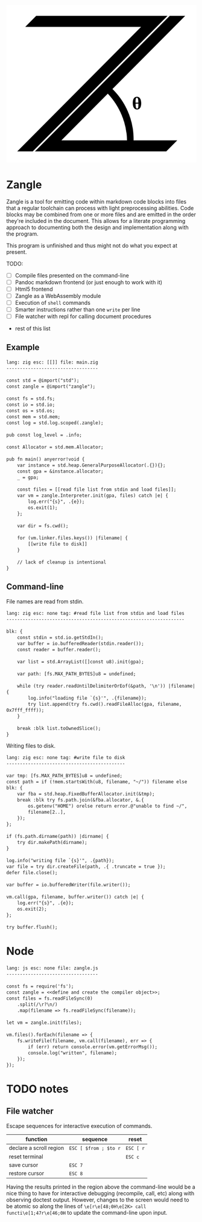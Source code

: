 ![Zangle logo](assets/svg/zangle.svg?raw=true)


Zangle
================================================================================

Zangle is a tool for emitting code within markdown code blocks into files that a
regular toolchain can process with light preprocessing abilities. Code blocks
may be combined from one or more files and are emitted in the order they're
included in the document. This allows for a literate programming approach to
documenting both the design and implementation along with the program.

This program is unfinished and thus might not do what you expect at present.

TODO:

- [ ] Compile files presented on the command-line
- [ ] Pandoc markdown frontend (or just enough to work with it)
- [ ] Html5 frontend
- [ ] Zangle as a WebAssembly module
- [ ] Execution of `shell` commands
- [ ] Smarter instructions rather than one `write` per line
- [ ] File watcher with repl for calling document procedures
- rest of this list

Example
--------------------------------------------------------------------------------


    lang: zig esc: [[]] file: main.zig
    ----------------------------------

    const std = @import("std");
    const zangle = @import("zangle");

    const fs = std.fs;
    const io = std.io;
    const os = std.os;
    const mem = std.mem;
    const log = std.log.scoped(.zangle);

    pub const log_level = .info;

    const Allocator = std.mem.Allocator;

    pub fn main() anyerror!void {
        var instance = std.heap.GeneralPurposeAllocator(.{}){};
        const gpa = &instance.allocator;
        _ = gpa;

        const files = [[read file list from stdin and load files]];
        var vm = zangle.Interpreter.init(gpa, files) catch |e| {
            log.err("{s}", .{e});
            os.exit(1);
        };

        var dir = fs.cwd();

        for (vm.linker.files.keys()) |filename| {
            [[write file to disk]]
        }

        // lack of cleanup is intentional
    }


Command-line
--------------------------------------------------------------------------------

File names are read from stdin.

    lang: zig esc: none tag: #read file list from stdin and load files
    ------------------------------------------------------------------

    blk: {
        const stdin = std.io.getStdIn();
        var buffer = io.bufferedReader(stdin.reader());
        const reader = buffer.reader();

        var list = std.ArrayList([]const u8).init(gpa);

        var path: [fs.MAX_PATH_BYTES]u8 = undefined;

        while (try reader.readUntilDelimiterOrEof(&path, '\n')) |filename| {
            log.info("loading file `{s}'", .{filename});
            try list.append(try fs.cwd().readFileAlloc(gpa, filename, 0x7fff_ffff));
        }

        break :blk list.toOwnedSlice();
    }

Writing files to disk.

    lang: zig esc: none tag: #write file to disk
    --------------------------------------------

    var tmp: [fs.MAX_PATH_BYTES]u8 = undefined;
    const path = if (!mem.startsWith(u8, filename, "~/")) filename else blk: {
        var fba = std.heap.FixedBufferAllocator.init(&tmp);
        break :blk try fs.path.join(&fba.allocator, &.{
            os.getenv("HOME") orelse return error.@"unable to find ~/",
            filename[2..],
        });
    };

    if (fs.path.dirname(path)) |dirname| {
        try dir.makePath(dirname);
    }

    log.info("writing file `{s}'", .{path});
    var file = try dir.createFile(path, .{ .truncate = true });
    defer file.close();

    var buffer = io.bufferedWriter(file.writer());

    vm.call(gpa, filename, buffer.writer()) catch |e| {
        log.err("{s}", .{e});
        os.exit(2);
    };

    try buffer.flush();


Node
================================================================================


    lang: js esc: none file: zangle.js
    ----------------------------------

    const fs = require('fs');
    const zangle = <<define and create the compiler object>>;
    const files = fs.readFileSync(0)
        .split(/\r?\n/)
        .map(filename => fs.readFileSync(filename));

    let vm = zangle.init(files);

    vm.files().forEach(filename => {
        fs.writeFile(filename, vm.call(filename), err => {
            if (err) return console.error(vm.getErrorMsg());
            console.log("written", filename);
        });
    });

TODO notes
================================================================================

File watcher
--------------------------------------------------------------------------------

Escape sequences for interactive execution of commands.

| function                | sequence              | reset     |
| --                      | --                    | --        |
| declare a scroll region | `ESC [ $from ; $to r` | `ESC [ r` |
| reset terminal          |                       | `ESC c`   |
| save cursor             | `ESC 7`               |           |
| restore cursor          | `ESC 8`               |           |

Having the results printed in the region above the command-line would be a
nice thing to have for interactive debugging (recompile, call, etc) along
with observing doctest output. However, changes to the screen would need to
be atomic so along the lines of `\e[r\e[48;0H\e[2K> call functi\e[1;47r\e[46;0H`
to update the command-line upon input.
